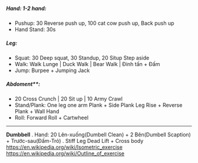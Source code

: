 ##### Hand: 1-2 hand: 
+ Pushup: 30 Reverse push up, 100 cat cow push up, Back push up
+ Hand Stand: 30s
##### Leg: 
+ Squat: 30 Deep squat, 30 Standup, 20 Situp Step aside
+ Walk: Walk Lunge | Duck Walk | Bear Walk | Đinh tấn + Đấm
+ Jump: Burpee + Jumping Jack
##### Abdoment**: 
+ 20 Cross Crunch | 20 Sit up | 10 Army Crawl
+ Stand/Plank: One leg one arm Plank + Side Plank Leg Rise + Reverse Plank + Wall Hand
+ Roll: Forward Roll + Cartwheel

--------------------
**Dumbbell**
. Hand: 20 Lên-xuống(Dumbell Clean) + 2 Bên(Dumbell Scaption) + Trước-sau(Đấm-Trỏ)
. Stiff Leg Dead Lift + Cross body
https://en.wikipedia.org/wiki/Isometric_exercise
https://en.wikipedia.org/wiki/Outline_of_exercise
